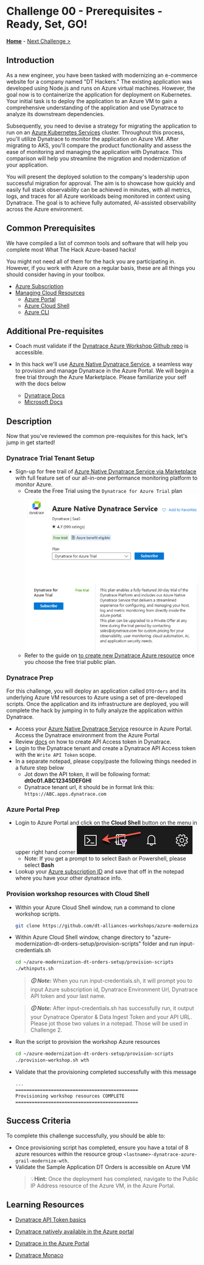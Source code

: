 # Challenge 00 - Prerequisites - Ready, Set, GO!

**[Home](../README.md)** - [Next Challenge >](./Challenge-01.md)

<!-- 
**_This is a template for "Challenge Zero" which focuses on getting prerequisites set up for the hack. The italicized text provides hints & examples of what should or should NOT go in each section._**

**_We have included links to some common What The Hack pre-reqs in this template. All common prerequisite links go to the WTH-CommonPrerequisites page where there are more details on what each tool's purpose is._**

**_You should remove any common pre-reqs that are not required for your hack. Then add additional pre-reqs that are required for your hack in the Description section below._**

**_You should remove all italicized & sample text in this template and replace with your content._**
-->

## Introduction

 As a new engineer, you have been tasked with modernizing an e-commerce website for a company named "DT Hackers." The existing application was developed using Node.js and runs on Azure virtual machines. However, the goal now is to containerize the application for deployment on Kubernetes. Your initial task is to deploy the application to an Azure VM to gain a comprehensive understanding of the application and use Dynatrace to analyze its downstream dependencies.

 Subsequently, you need to devise a strategy for migrating the application to run on an [Azure Kubernetes Services](https://azure.microsoft.com/en-us/products/kubernetes-service) cluster.  Throughout this process, you'll utilize Dynatrace to monitor the application on Azure VM. After migrating to AKS, you'll compare the product functionality and assess the ease of monitoring and managing the application with Dynatrace. This comparison will help you streamline the migration and modernization of your application.

 You will present the deployed solution to the company's leadership upon successful migration for approval. The aim is to showcase how quickly and easily full stack observability can be achieved in minutes, with all metrics, logs, and traces for all Azure workloads being monitored in context using Dynatrace. The goal is to achieve fully automated, AI-assisted observability across the Azure environment.

## Common Prerequisites

We have compiled a list of common tools and software that will help you complete most What The Hack Azure-based hacks!

You might not need all of them for the hack you are participating in. However, if you work with Azure on a regular basis, these are all things you should consider having in your toolbox.

<!-- If you are editing this template manually, be aware that these links are only designed to work if this Markdown file is in the /xxx-HackName/Student/ folder of your hack. -->

- [Azure Subscription](../../000-HowToHack/WTH-Common-Prerequisites.md#azure-subscription)
- [Managing Cloud Resources](../../000-HowToHack/WTH-Common-Prerequisites.md#managing-cloud-resources)
  - [Azure Portal](../../000-HowToHack/WTH-Common-Prerequisites.md#azure-portal)  
  - [Azure Cloud Shell](../../000-HowToHack/WTH-Common-Prerequisites.md#azure-cloud-shell)
  - [Azure CLI](../../000-HowToHack/WTH-Common-Prerequisites.md#azure-cli)


## Additional Pre-requisites

- Coach must validate if the [Dynatrace Azure Workshop Github repo](https://github.com/dt-alliances-workshops/azure-modernization-dt-orders-setup/) is accessible. 

- In this hack we'll use [Azure Native Dynatrace Service](https://www.dynatrace.com/news/blog/using-dynatrace-on-microsoft-azure/), a seamless way to provision and manage Dynatrace in the Azure Portal.  We will begin a free trial through the Azure Marketplace.  Please familiarize your self with the docs below
    - [Dynatrace Docs](https://docs.dynatrace.com/docs/setup-and-configuration/setup-on-cloud-platforms/microsoft-azure-services/azure-platform/azure-native-integration)
    - [Microsoft Docs](https://learn.microsoft.com/en-us/azure/partner-solutions/dynatrace/dynatrace-overview)

## Description
<!--
_This section should clearly state any additional prerequisite tools that need to be installed or set up in the Azure environment that the student will hack in._

_While ordered lists are generally not welcome in What The Hack challenge descriptions, you can use one here in Challenge Zero IF and only IF the steps you are asking the student to perform are not core to the learning objectives of the hack._

_For example, if the hack is on IoT Devices and you want the student to deploy an ARM/Bicep template that sets up the environment they will hack in without them needing to understand how ARM/Bicep templates work, you can provide step-by-step instructions on how to deploy the ARM/Bicep template._

_Optionally, you may provide resource files such as a sample application, code snippets, or templates as learning aids for the students. These files are stored in the hack's `Student/Resources` folder. It is the coach's responsibility to package these resources into a Resources.zip file and provide it to the students at the start of the hack. You should leave the sample text below in that refers to the Resources.zip file._

**\*NOTE:** Do NOT provide direct links to files or folders in the What The Hack repository from the student guide. Instead, you should refer to the Resources.zip file provided by the coach.\*

**\*NOTE:** Any direct links to the What The Hack repo will be flagged for review during the review process by the WTH V-Team, including exception cases.\*

_Sample challenge zero text for the IoT Hack Of The Century:_
-->

Now that you've reviewed the common pre-requisites for this hack, let's jump in get started!

<!-- Your coach will also provide you with a Resources.zip file that contains resources you will need to complete the hack. If you plan to work locally, you should unpack it on your workstation. If you plan to use the Azure Cloud Shell, you should upload it to the Cloud Shell and unpack it there. -->

### Dynatrace Trial Tenant Setup

* Sign-up for free trail of [Azure Native Dynatrace Service via Marketplace](https://azuremarketplace.microsoft.com/en-US/marketplace/apps/dynatrace.dynatrace_portal_integration?tab=Overview) with full feature set of our all-in-one performance monitoring platform to monitor Azure.
   - Create the Free Trial using the `Dynatrace for Azure Trial` plan
        <img src="images/dynatrace-plans-free-trial.png" alt="dt-freeplan" width="500"/>
   -  Refer to the guide on [to create new Dynatrace Azure resource](https://learn.microsoft.com/en-us/azure/partner-solutions/dynatrace/dynatrace-create#create-a-dynatrace-resource-in-azure) once you choose the free trial public plan.

 ### Dynatrace Prep

 For this challenge, you will deploy an application called ``DTOrders`` and its underlying Azure VM resources to Azure using a set of pre-developed scripts. Once the application and its infrastructure are deployed, you will complete the hack by jumping in to fully analyze the application within Dynatrace.


- Access your [Azure Native Dynatrace Service](https://docs.dynatrace.com/docs/setup-and-configuration/setup-on-cloud-platforms/microsoft-azure-services/azure-platform/azure-native-integration#access-your-dynatrace-environment) resource in Azure Portal.  Access the Dynatrace environment from the Azure Portal
- Review [docs](https://www.dynatrace.com/support/help/dynatrace-api/basics/dynatrace-api-authentication#create-token) on how to create API Access token in Dynatrace. 
- Login to the Dynatrace tenant and create a Dynatrace API Access token with the  ``Write API Token`` scope.
- In a separate notepad, please copy/paste the following things needed in a future step below  
  - Jot down the API token, it will be following format: **dt0c01.ABC12345DEFGHI**
  - Dynatrace tenant url, it should be in format link this: ``https://ABC.apps.dynatrace.com``

### Azure Portal Prep
 - Login to Azure Portal and click on the **Cloud Shell** button on the menu in upper right hand corner ![](images/portal-shell-button.png)
    - Note: If you get a prompt to to select Bash or Powershell, please select **Bash**
- Lookup your [Azure subscription ID](https://learn.microsoft.com/en-us/azure/azure-portal/get-subscription-tenant-id) and save that off in the notepad where you have your other dynatrace info.

### Provision workshop resources with Cloud Shell
- Within your Azure Cloud Shell window, run a command to clone workshop scripts.
    ```bash    
    git clone https://github.com/dt-alliances-workshops/azure-modernization-dt-orders-setup.git
    ```
- Within Azure Cloud Shell window, change directory to  "azure-modernization-dt-orders-setup/provision-scripts" folder and run input-credentials.sh
    ```bash
    cd ~/azure-modernization-dt-orders-setup/provision-scripts
    ./wthinputs.sh
    ```
  > ***🛈 Note:*** When you run input-credentials.sh, it will prompt you to input Azure subscription id, Dynatrace Environment Url, Dynatrace API token and your last name.

  > ***🛈 Note:*** After input-credentials.sh has successfully run, it output your Dynatrace Operator & Data Ingest Token and your API URL.  Please jot those two values in a notepad. Those will be used in Challenge 2.

- Run the script to provision the workshop Azure resources
     ```bash
    cd ~/azure-modernization-dt-orders-setup/provision-scripts
    ./provision-workshop.sh wth
    ```
- Validate that the provisioning completed successfully with this message
    ``` ...
    ...
    =============================================
    Provisioning workshop resources COMPLETE
    =============================================
    ```




## Success Criteria

To complete this challenge successfully, you should be able to:

- Once provisioning script has completed, ensure you have  a total of 8 azure resources within the resource group `<lastname>-dynatrace-azure-grail-modernize-wth`.
- Validate the Sample Application DT Orders is accessible on Azure VM
    >💡**Hint:** Once the deployment has completed, navigate to the Public IP Address resource of the Azure VM, in the Azure Portal.
    


## Learning Resources

- [Dynatrace API Token basics](https://www.dynatrace.com/support/help/dynatrace-api/basics/dynatrace-api-authentication)
- [Dynatrace natively available in the Azure portal ](https://www.dynatrace.com/news/blog/using-dynatrace-on-microsoft-azure/)
- [Dynatrace in the Azure Portal](https://www.dynatrace.com/support/help/get-started/saas/azure-native-integration)

- [Dynatrace Monaco](https://dynatrace.github.io/dynatrace-monitoring-as-code/)
